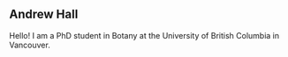 ## Andrew Hall

Hello! I am a PhD student in Botany at the University of British Columbia in Vancouver.
